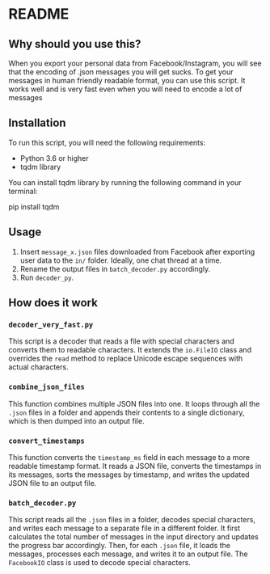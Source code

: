 # README

## Why should you use this?
When you export your personal data from Facebook/Instagram, you will see that
the encoding of .json messages you will get sucks. 
To get your messages in human friendly readable format, you can 
use this script. It works well and is very fast even when you will
need to encode a lot of messages
## Installation
To run this script, you will need the following requirements:
- Python 3.6 or higher
- tqdm library

You can install tqdm library by running the following command in your terminal:

pip install tqdm


## Usage
1. Insert `message_x.json` files downloaded from Facebook after exporting user data to the `in/` folder. Ideally, one chat thread at a time.
2. Rename the output files in `batch_decoder.py` accordingly.
3. Run `decoder_py`.

## How does it work
### `decoder_very_fast.py`
This script is a decoder that reads a file with special characters and converts them to readable characters. It extends the `io.FileIO` class and overrides the `read` method to replace Unicode escape sequences with actual characters.

### `combine_json_files`
This function combines multiple JSON files into one. It loops through all the `.json` files in a folder and appends their contents to a single dictionary, which is then dumped into an output file.

### `convert_timestamps`
This function converts the `timestamp_ms` field in each message to a more readable timestamp format. It reads a JSON file, converts the timestamps in its messages, sorts the messages by timestamp, and writes the updated JSON file to an output file.

### `batch_decoder.py`
This script reads all the `.json` files in a folder, decodes special characters, and writes each message to a separate file in a different folder. It first calculates the total number of messages in the input directory and updates the progress bar accordingly. Then, for each `.json` file, it loads the messages, processes each message, and writes it to an output file. The `FacebookIO` class is used to decode special characters.

